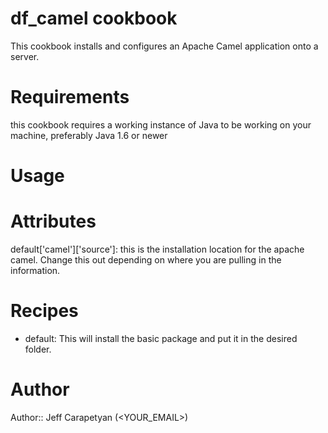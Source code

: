 # df_camel cookbook
This cookbook installs and configures an Apache Camel application onto a server. 
# Requirements
this cookbook requires a working instance of Java to be working on your machine, preferably Java 1.6 or newer
# Usage

# Attributes
default['camel']['source']: this is the installation location for the apache camel. Change this out depending on where you are pulling in the information. 
# Recipes

* default: This will install the basic package and put it in the desired folder.

# Author

Author:: Jeff Carapetyan (<YOUR_EMAIL>)
